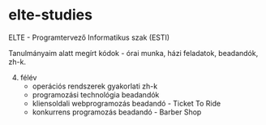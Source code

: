 # elte-studies

ELTE - Programtervező Informatikus szak (ESTI)

Tanulmányaim alatt megírt kódok - órai munka, házi feladatok, beadandók, zh-k.

4. félév
   - operációs rendszerek gyakorlati zh-k
   - programozási technológia beadandók
   - kliensoldali webprogramozás beadandó - Ticket To Ride
   - konkurrens programozás beadandó - Barber Shop
